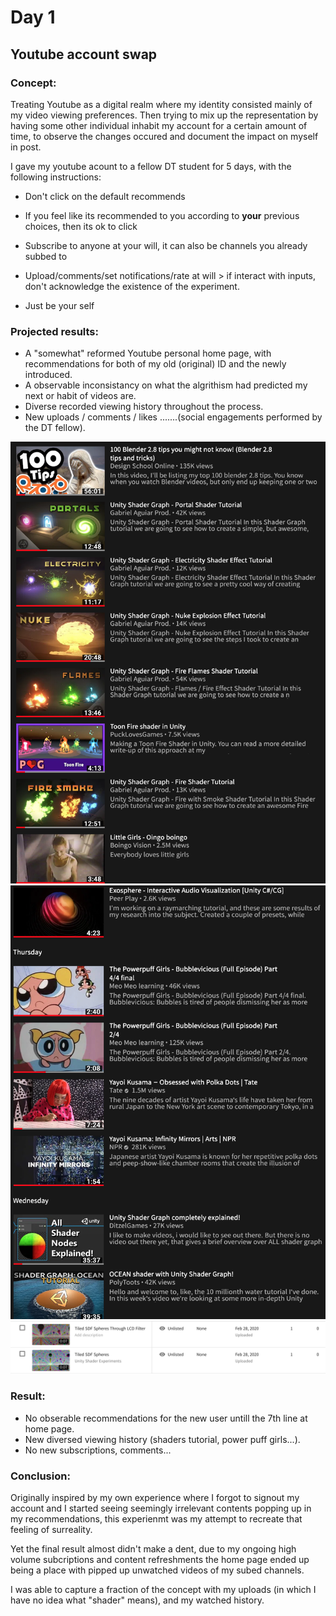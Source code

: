 # Day 1 
## Youtube account swap

### Concept:
Treating Youtube as a digital realm where my identity consisted mainly of my video viewing preferences. Then trying to mix up the representation by having some other individual inhabit my account for a certain amount of time, to observe the changes occured and document the impact on myself in post.

I gave my youtube acount to a fellow DT student for 5 days, with the following instructions:

* Don't click on the default recommends
* If you feel like its recommended to you according to **your** previous choices, then its ok to click
* Subscribe to anyone at your will, it can also be channels you already subbed to
* Upload/comments/set notifications/rate at will
       > if interact with inputs, don't acknowledge the existence of the experiment. 

* Just be your self


### Projected results:

* A "somewhat" reformed Youtube personal home page, with recommendations for both of my old (original) ID and the newly introduced.
* A observable inconsistancy on what the algrithism had predicted my next or habit of videos are.
* Diverse recorded viewing history throughout the process.
* New uploads / comments / likes .......(social engagements performed by the DT fellow).

![img powerpuff](assets/1.png)![img powerpuff](assets/2.png)
![img powerpuff](assets/0.png)
### Result:

* No obserable recommendations for the new user untill the 7th line at home page.
* New diversed viewing history (shaders tutorial, power puff girls...).
* No new subscriptions, comments...

### Conclusion:

Originally inspired by my own experience where I forgot to signout my account and I started seeing seemingly irrelevant contents popping up in my recommendations, this experienmt was my attempt to recreate that feeling of surreality.

Yet the final result almost didn't make a dent, due to my ongoing high volume subcriptions and content refreshments the home page ended up being a place with pipped up unwatched videos of my subed channels.

I was able to capture a fraction of the concept with my uploads (in which I have no idea what "shader" means), and my watched history.

